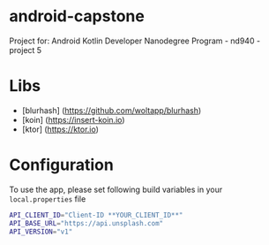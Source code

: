 # android-capstone
Project for: Android Kotlin Developer Nanodegree Program - nd940 - project 5

# Libs
* [blurhash] (https://github.com/woltapp/blurhash)
* [koin] (https://insert-koin.io)
* [ktor] (https://ktor.io)

# Configuration
To use the app, please set following build variables in your `local.properties` file
```bash
API_CLIENT_ID="Client-ID **YOUR_CLIENT_ID**"
API_BASE_URL="https://api.unsplash.com"
API_VERSION="v1"
```

